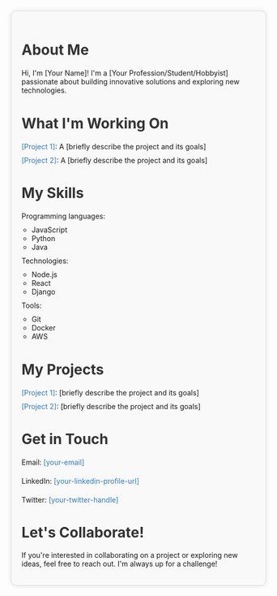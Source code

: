 <div style="max-width: 800px; margin: 40px auto; padding: 20px; background-color: #f9f9f9; border: 1px solid #ddd; border-radius: 10px; box-shadow: 0 0 10px rgba(0, 0, 0, 0.1);">
  <h1 style="color: #333; margin-bottom: 20px;">About Me</h1>
  <p style="margin-bottom: 40px;">Hi, I'm [Your Name]! I'm a [Your Profession/Student/Hobbyist] passionate about building innovative solutions and exploring new technologies.</p>
  
  <h1 style="color: #333; margin-bottom: 20px;">What I'm Working On</h1>
  <ul style="list-style: none; padding: 0; margin: 0;">
    <li style="margin-bottom: 10px;"><a href="[project-repo-url]" style="text-decoration: none; color: #337ab7;">[Project 1]</a>: A [briefly describe the project and its goals]</li>
    <li style="margin-bottom: 10px;"><a href="[project-repo-url]" style="text-decoration: none; color: #337ab7;">[Project 2]</a>: A [briefly describe the project and its goals]</li>
  </ul>
  
  <h1 style="color: #333; margin-bottom: 20px;">My Skills</h1>
  <ul style="list-style: none; padding: 0; margin: 0;">
    <li style="margin-bottom: 10px;">Programming languages:</li>
    <ul style="list-style: circle; padding: 0; margin: 0 0 10px 20px;">
      <li>JavaScript</li>
      <li>Python</li>
      <li>Java</li>
    </ul>
    <li style="margin-bottom: 10px;">Technologies:</li>
    <ul style="list-style: circle; padding: 0; margin: 0 0 10px 20px;">
      <li>Node.js</li>
      <li>React</li>
      <li>Django</li>
    </ul>
    <li style="margin-bottom: 10px;">Tools:</li>
    <ul style="list-style: circle; padding: 0; margin: 0 0 10px 20px;">
      <li>Git</li>
      <li>Docker</li>
      <li>AWS</li>
    </ul>
  </ul>
  
  <h1 style="color: #333; margin-bottom: 20px;">My Projects</h1>
  <ul style="list-style: none; padding: 0; margin: 0;">
    <li style="margin-bottom: 10px;"><a href="[project-repo-url]" style="text-decoration: none; color: #337ab7;">[Project 1]</a>: [briefly describe the project and its goals]</li>
    <li style="margin-bottom: 10px;"><a href="[project-repo-url]" style="text-decoration: none; color: #337ab7;">[Project 2]</a>: [briefly describe the project and its goals]</li>
  </ul>
  
  <h1 style="color: #333; margin-bottom: 20px;">Get in Touch</h1>
  <p style="margin-bottom: 20px;">Email: <a href="mailto:[your-email]" style="text-decoration: none; color: #337ab7;">[your-email]</a></p>
  <p style="margin-bottom: 20px;">LinkedIn: <a href="[your-linkedin-profile-url]" style="text-decoration: none; color: #337ab7;">[your-linkedin-profile-url]</a></p>
  <p style="margin-bottom: 20px;">Twitter: <a href="[your-twitter-handle]" style="text-decoration: none; color: #337ab7;">[your-twitter-handle]</a></p>
  
  <h1 style="color: #333;">Let's Collaborate!</h1>
  <p>If you're interested in collaborating on a project or exploring new ideas, feel free to reach out. I'm always up for a challenge!</p>
</div>

<script>
  // Add event listener to links to open in new tab
  document.querySelectorAll('a').forEach(link => {
There was a problem generating a response. Please try again later.
